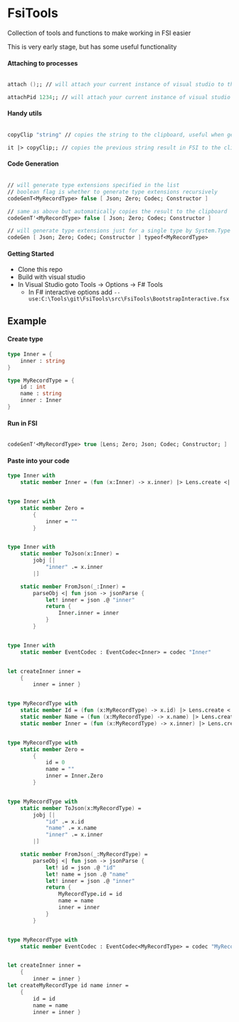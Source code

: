 FsiTools
========

Collection of tools and functions to make working in FSI easier

This is very early stage, but has some useful functionality


#### Attaching to processes

```fsharp

attach ();; // will attach your current instance of visual studio to the current fsi session

attachPid 1234;; // will attach your current instance of visual studio to process with a PID of 1234

```

#### Handy utils
```fsharp

copyClip "string" // copies the string to the clipboard, useful when generating code using the code gen functions

it |> copyClip;; // copies the previous string result in FSI to the clip board
```


#### Code Generation

```fsharp

// will generate type extensions specified in the list
// boolean flag is whether to generate type extensions recursively
codeGenT<MyRecordType> false [ Json; Zero; Codec; Constructor ]

// same as above but automatically copies the result to the clipboard
codeGenT'<MyRecordType> false [ Json; Zero; Codec; Constructor ]

// will generate type extensions just for a single type by System.Type
codeGen [ Json; Zero; Codec; Constructor ] typeof<MyRecordType> 

```


#### Getting Started

* Clone this repo
* Build with visual studio
* In Visual Studio goto Tools -> Options -> F# Tools
  * In F# interactive options add 
    `--use:C:\Tools\git\FsiTools\src\FsiTools\BootstrapInteractive.fsx` 

## Example

#### Create type
```fsharp
type Inner = {
    inner : string
}

type MyRecordType = {
    id : int
    name : string
    inner : Inner
}
```

#### Run in FSI
```fsharp

codeGenT'<MyRecordType> true [Lens; Zero; Json; Codec; Constructor; ]

```

#### Paste into your code
```fsharp
type Inner with
    static member Inner = (fun (x:Inner) -> x.inner) |> Lens.create <| fun v x -> {x with inner = v }


type Inner with
    static member Zero =
        {
            inner = ""
        }


type Inner with
    static member ToJson(x:Inner) =
        jobj [|
            "inner" .= x.inner
        |]

    static member FromJson(_:Inner) =
        parseObj <| fun json -> jsonParse {
            let! inner = json .@ "inner"
            return {
                Inner.inner = inner
            }
        }


type Inner with
    static member EventCodec : EventCodec<Inner> = codec "Inner"


let createInner inner = 
    {
        inner = inner }


type MyRecordType with
    static member Id = (fun (x:MyRecordType) -> x.id) |> Lens.create <| fun v x -> {x with id = v }
    static member Name = (fun (x:MyRecordType) -> x.name) |> Lens.create <| fun v x -> {x with name = v }
    static member Inner = (fun (x:MyRecordType) -> x.inner) |> Lens.create <| fun v x -> {x with inner = v }


type MyRecordType with
    static member Zero =
        {
            id = 0
            name = ""
            inner = Inner.Zero
        }


type MyRecordType with
    static member ToJson(x:MyRecordType) =
        jobj [|
            "id" .= x.id
            "name" .= x.name
            "inner" .= x.inner
        |]

    static member FromJson(_:MyRecordType) =
        parseObj <| fun json -> jsonParse {
            let! id = json .@ "id"
            let! name = json .@ "name"
            let! inner = json .@ "inner"
            return {
                MyRecordType.id = id
                name = name
                inner = inner
            }
        }


type MyRecordType with
    static member EventCodec : EventCodec<MyRecordType> = codec "MyRecordType"


let createInner inner = 
    {
        inner = inner }
let createMyRecordType id name inner = 
    {
        id = id
        name = name
        inner = inner }
```



